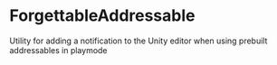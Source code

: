 # ForgettableAddressable
Utility for adding a notification to the Unity editor when using prebuilt addressables in playmode
